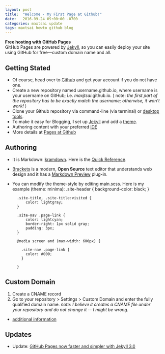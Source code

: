 ```yaml
---
layout: post
title:  "Welcome - My First Page at Github!"
date:   2016-09-24 09:00:00 -0700
categories: maxtsai update
tags: maxtsai howto github blog
---
```


**Free hosting with GitHub Pages**  
GitHub Pages are powered by [Jekyll](https://jekyllrb.com/), so you can easily deploy your site using GitHub for free—custom domain name and all.

Getting Stated
-----
* Of course, head over to [Github](https://github.com/) and get your account if you do not have one.
* Create a new repository named username.github.io, where username is your username on GitHub; i.e. *maxjtsai*.github.io. ( note: *the first part of the repository has to be exactly match the username; otherwise, it won’t work!* )
* Clone your Github repository via command-line (via terminal) or [desktop tools](https://desktop.github.com/).
* To make it easy for Blogging, I set up [Jekyll](https://help.github.com/articles/using-jekyll-as-a-static-site-generator-with-github-pages) and add a [theme](https://help.github.com/articles/adding-a-jekyll-theme-to-your-github-pages-site/).
* Authoring content with your preferred [IDE](#authoring)
* More details at [Pages at Github](https://pages.github.com/)

Authoring
-----
* It is Markdown: [kramdown](http://kramdown.gettalong.org/). Here is the [Quick Reference](http://kramdown.gettalong.org/quickref.html).
* [Brackets](http://brackets.io/) is a modern, **Open Source** text editor that understands web design and it has a [Markdown Preview](https://github.com/gruehle/MarkdownPreview) plug-in. 
* You can modify the theme-style by editing main.scss. Here is my example (theme: minima):
        .site-header {
            background-color: black;
        }

        .site-title, .site-title:visited {
            color: lightgray;
        }

        .site-nav .page-link {
            color: lightcyan;
            border-right: 1px solid gray;
            padding: 3px;
        }

        @media screen and (max-width: 600px) {

          .site-nav .page-link {
            color: #000;
          }

        }


Custom Domain
-----
1. Create a CNAME record
2. Go to your repository > Settings > Custom Domain and enter the fully qualified domain name. *note: I believe it creates a CNAME file under your repository and do not change it -- I might be wrong.*

* [additional information](https://help.github.com/articles/using-a-custom-domain-with-github-pages/)  

Updates
-----
* Update: [GitHub Pages now faster and simpler with Jekyll 3.0](https://github.com/blog/2100-github-pages-now-faster-and-simpler-with-jekyll-3-0)
